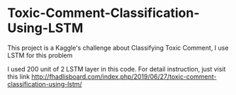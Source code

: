 # Toxic-Comment-Classification-Using-LSTM
This project is a Kaggle's challenge about Classifying Toxic Comment, I use LSTM for this problem

I used 200 unit of 2 LSTM layer in this code. For detail instruction, just visit this link http://fhadlisboard.com/index.php/2019/06/27/toxic-comment-classification-using-lstm/
